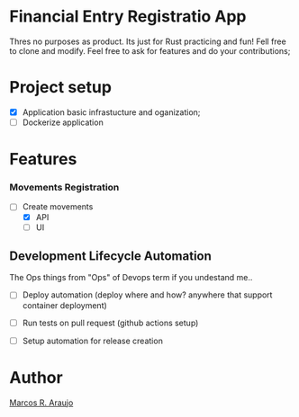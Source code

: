 # Financial Entry Registratio App

Thres no purposes as product. Its just for Rust practicing and fun! Fell free to clone and modify. Feel free to ask for features and do your contributions;

# Project setup
- [x] Application basic infrastucture and oganization;
- [ ] Dockerize application

# Features

### Movements Registration

- [ ] Create movements
  - [X] API
  - [ ] UI

## Development Lifecycle Automation

The Ops things from "Ops" of Devops term if you undestand me..

- [ ] Deploy automation (deploy where and how? anywhere that support container deployment)
- [ ] Run tests on pull request (github actions setup) 
- [ ] Setup automation for release creation 


# Author

[Marcos R. Araujo](https://m4rc0s.github.io/https:/)
